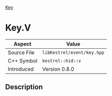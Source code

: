 [Key](index.md)
# Key.V
| Aspect | Value |
| --- | --- |
| Source File | `libKestrel/event/key.hpp` |
| C++ Symbol | `kestrel::hid::v` |
| Introduced | Version 0.8.0 |
## Description
